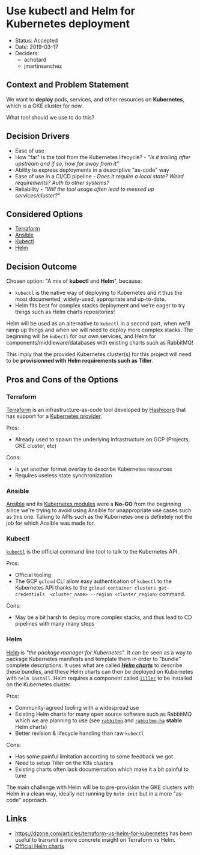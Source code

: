 # Use kubectl and Helm for Kubernetes deployment

- Status: Accepted
- Date: 2019-03-17
- Deciders:
    - achotard
    - jmartinsanchez

## Context and Problem Statement

We want to **deploy** pods, services, and other resources on **Kubernetes**,
which is a GKE cluster for now.

What tool should we use to do this?

## Decision Drivers

- Ease of use
- How "far" is the tool from the Kubernetes lifecycle? - _"Is it trailing
  after upstream and if so, how far away from it"_
- Ability to express deployments in a descriptive "as-code" way
- Ease of use in a CI/CD pipeline - _Does it require a local state? Weird
  requirements? Auth to other systems?_
- Reliability - _"Will the tool usage often lead to messed up
  services/cluster?"_

## Considered Options

- [Terraform](#terraform)
- [Ansible](#ansible)
- [Kubectl](#kubectl)
- [Helm](#helm)

## Decision Outcome

Chosen option: "A mix of **kubectl** and **Helm**", because:

- `kubectl` is the native way of deploying to Kubernetes and it thus the most
  documented, widely-used, appropriate and up-to-date.
- Helm fits best for complex stacks deployment and we're eager to try things
  such as Helm charts repositories!

Helm will be used as an alternative to `kubectl` in a second part, when we'll
ramp up things and when we will need to deploy more complex stacks. The
beginning will be `kubectl` for our own services, and Helm for
components/middleware/databases with existing charts such as RabbitMQ!

This imply that the provided Kubernetes cluster(s) for this project will need
to be **provisionned with Helm requirements such as Tiller**.

## Pros and Cons of the Options

### Terraform

[Terraform](https://www.terraform.io/) is an infrastructure-as-code tool
developed by [Hashicorp](https://www.hashicorp.com/) that has support for a
[Kubernetes
provider](https://www.terraform.io/docs/providers/kubernetes/index.html).

Pros:

- Already used to spawn the underlying infrastructure on GCP (Projects, GKE
  cluster, etc)

Cons:

- Is yet another format overlay to describe Kubernetes resources
- Requires useless state synchronization

### Ansible

[Ansible](https://www.ansible.com/) and its [Kubernetes
modules](https://docs.ansible.com/ansible/latest/modules/kubernetes_module.html)
were a **No-GO** from the beginning since we're trying to avoid using Ansible
for unappropriate use cases such as this one.  Talking to APIs such as the
Kubernetes one is definitely not the job for which Ansible was made for.

### Kubectl

[`kubectl`](https://kubernetes.io/docs/reference/kubectl/overview/) is the
official command line tool to talk to the Kubernetes API.

Pros:

- Official tooling
- The GCP `gcloud` CLI allow easy authentication of `kubectl` to the Kubernetes
  API thanks to the `gcloud container clusters get-credentials  <cluster_name>
  --region <cluster_region>` command.

Cons:

- May be a bit harsh to deploy more complex stacks, and thus lead to CD
  pipelines with many many steps

### Helm

[Helm](https://helm.sh/) is _"the package manager for Kubernetes"_. It can be
seen as a way to package Kubernetes manifests and template them in order to
"bundle" complete descriptions. It uses what are called [_**Helm
charts**_](https://helm.sh/docs/glossary/#chart) to describe these bundles, and
these Helm charts can then be deployed on Kubernetes with `helm install`. Helm
requires a component called [`Tiller`](https://helm.sh/docs/glossary/#tiller)
to be installed on the Kubernetes cluster.

Pros:

- Community-agreed tooling with a widespread use
- Existing Helm charts for many open source software such as RabbitMQ which we
  are planning to use (see
  [`rabbitmq`](https://github.com/helm/charts/tree/master/stable/rabbitmq) and
  [`rabbitmq-ha`](https://github.com/helm/charts/tree/master/stable/rabbitmq-ha)
  **stable** Helm charts)
- Better revision & lifecycle handling than raw `kubectl`

Cons:

- Has some painful limitation according to some feedback we got
- Need to setup Tiller on the K8s clusters
- Existing charts often lack documentation which make it a bit painful to tune

The main challenge with Helm will be to pre-provision the GKE clusters with
Helm in a clean way, ideally not running by `helm init` but in a more "as-code"
approach.

## Links

- <https://dzone.com/articles/terraform-vs-helm-for-kubernetes> has been useful
  to transmit a more concrete insight on Terraform vs Helm.
- [Official Helm charts](https://github.com/helm/charts)
